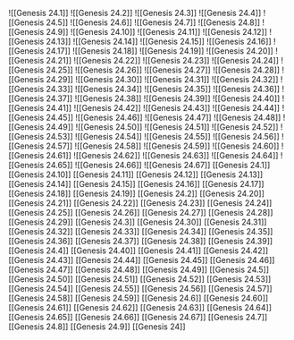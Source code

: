 ![[Genesis 24.1]]
![[Genesis 24.2]]
![[Genesis 24.3]]
![[Genesis 24.4]]
![[Genesis 24.5]]
![[Genesis 24.6]]
![[Genesis 24.7]]
![[Genesis 24.8]]
![[Genesis 24.9]]
![[Genesis 24.10]]
![[Genesis 24.11]]
![[Genesis 24.12]]
![[Genesis 24.13]]
![[Genesis 24.14]]
![[Genesis 24.15]]
![[Genesis 24.16]]
![[Genesis 24.17]]
![[Genesis 24.18]]
![[Genesis 24.19]]
![[Genesis 24.20]]
![[Genesis 24.21]]
![[Genesis 24.22]]
![[Genesis 24.23]]
![[Genesis 24.24]]
![[Genesis 24.25]]
![[Genesis 24.26]]
![[Genesis 24.27]]
![[Genesis 24.28]]
![[Genesis 24.29]]
![[Genesis 24.30]]
![[Genesis 24.31]]
![[Genesis 24.32]]
![[Genesis 24.33]]
![[Genesis 24.34]]
![[Genesis 24.35]]
![[Genesis 24.36]]
![[Genesis 24.37]]
![[Genesis 24.38]]
![[Genesis 24.39]]
![[Genesis 24.40]]
![[Genesis 24.41]]
![[Genesis 24.42]]
![[Genesis 24.43]]
![[Genesis 24.44]]
![[Genesis 24.45]]
![[Genesis 24.46]]
![[Genesis 24.47]]
![[Genesis 24.48]]
![[Genesis 24.49]]
![[Genesis 24.50]]
![[Genesis 24.51]]
![[Genesis 24.52]]
![[Genesis 24.53]]
![[Genesis 24.54]]
![[Genesis 24.55]]
![[Genesis 24.56]]
![[Genesis 24.57]]
![[Genesis 24.58]]
![[Genesis 24.59]]
![[Genesis 24.60]]
![[Genesis 24.61]]
![[Genesis 24.62]]
![[Genesis 24.63]]
![[Genesis 24.64]]
![[Genesis 24.65]]
![[Genesis 24.66]]
![[Genesis 24.67]]
[[Genesis 24.1]]
[[Genesis 24.10]]
[[Genesis 24.11]]
[[Genesis 24.12]]
[[Genesis 24.13]]
[[Genesis 24.14]]
[[Genesis 24.15]]
[[Genesis 24.16]]
[[Genesis 24.17]]
[[Genesis 24.18]]
[[Genesis 24.19]]
[[Genesis 24.2]]
[[Genesis 24.20]]
[[Genesis 24.21]]
[[Genesis 24.22]]
[[Genesis 24.23]]
[[Genesis 24.24]]
[[Genesis 24.25]]
[[Genesis 24.26]]
[[Genesis 24.27]]
[[Genesis 24.28]]
[[Genesis 24.29]]
[[Genesis 24.3]]
[[Genesis 24.30]]
[[Genesis 24.31]]
[[Genesis 24.32]]
[[Genesis 24.33]]
[[Genesis 24.34]]
[[Genesis 24.35]]
[[Genesis 24.36]]
[[Genesis 24.37]]
[[Genesis 24.38]]
[[Genesis 24.39]]
[[Genesis 24.4]]
[[Genesis 24.40]]
[[Genesis 24.41]]
[[Genesis 24.42]]
[[Genesis 24.43]]
[[Genesis 24.44]]
[[Genesis 24.45]]
[[Genesis 24.46]]
[[Genesis 24.47]]
[[Genesis 24.48]]
[[Genesis 24.49]]
[[Genesis 24.5]]
[[Genesis 24.50]]
[[Genesis 24.51]]
[[Genesis 24.52]]
[[Genesis 24.53]]
[[Genesis 24.54]]
[[Genesis 24.55]]
[[Genesis 24.56]]
[[Genesis 24.57]]
[[Genesis 24.58]]
[[Genesis 24.59]]
[[Genesis 24.6]]
[[Genesis 24.60]]
[[Genesis 24.61]]
[[Genesis 24.62]]
[[Genesis 24.63]]
[[Genesis 24.64]]
[[Genesis 24.65]]
[[Genesis 24.66]]
[[Genesis 24.67]]
[[Genesis 24.7]]
[[Genesis 24.8]]
[[Genesis 24.9]]
[[Genesis 24]]
